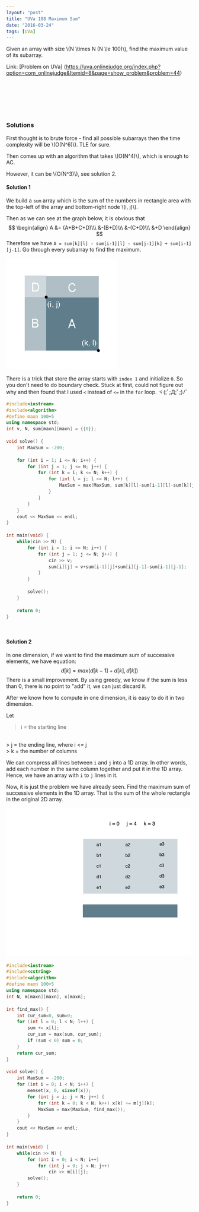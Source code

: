 ```yaml
---
layout: "post"
title: "UVa 108 Maximum Sum"
date: "2016-03-24"
tags: [UVa]
---
```


Given an array with size \\(N \times N (N \le 100)\\), find the maximum value of its subarray.


Link: [Problem on UVa] (https://uva.onlinejudge.org/index.php?option=com_onlinejudge&Itemid=8&page=show_problem&problem=44)

<br>
<br>
<br>
<br>
<br>

### Solutions
First thought is to brute force - find all possible subarrays then the time complexity will be \\(O(N^6)\\). TLE for sure.


Then comes up with an algorithm that takes \\(O(N^4)\\), which is enough to AC.


However, it can be \\(O(N^3)\\), see solution 2.


#### Solution 1
We build a `sum` array which is the sum of the numbers in rectangle area with  the top-left of the array and bottom-right node \\(i, j)\\).


Then as we can see at the graph below, it is obvious that
$$
\begin{align}
A &= (A+B+C+D)\\\ &-(B+D)\\\ &-(C+D)\\\ &+D
\end{align}
$$
Therefore we have `A = sum[k][l] - sum[i-1][l] - sum[j-1][k] + sum[i-1][j-1]`. Go through every subarray to find the maximum.

![max_sum](/img/post/maximum_sum.png)

There is a trick that store the array starts with `index 1` and initialize `0`. So you don't need to do boundary check.  Stuck at first, could not figure out why and then found that I used `<` instead of `<=` in the `for` loop. ヾ(;ﾟ;Д;ﾟ;)ﾉﾞ


```cpp
#include<iostream>
#include<algorithm>
#define maxn 100+5
using namespace std;
int v, N, sum[maxn][maxn] = {{0}};

void solve() {
	int MaxSum = -200;

	for (int i = 1; i <= N; i++) {
		for (int j = 1; j <= N; j++) {
			for (int k = i; k <= N; k++) {
				for (int l = j; l <= N; l++) {
					MaxSum = max(MaxSum, sum[k][l]-sum[i-1][l]-sum[k][j-1]+sum[i-1][j-1]);
				}
			}
		}
	}
	cout << MaxSum << endl;
}

int main(void) {
	while(cin >> N) {
		for (int i = 1; i <= N; i++) {
			for (int j = 1; j <= N; j++) {
				cin >> v;
				sum[i][j] = v+sum[i-1][j]+sum[i][j-1]-sum[i-1][j-1];
			}
		}

		solve();
	}

	return 0;
}
```

<br>

#### Solution 2
In one dimension, if we want to find the maximum sum of successive elements, we have equation:
$$ d[k] = max(d[k-1]+d[k], d[k])$$
There is a small improvement. By using greedy, we know if the sum is less than 0, there is no point to "add" it, we can just discard it.


After we know how to compute in one dimension, it is easy to do it in two dimension.


Let
> i = the starting line
<br>
> j = the ending line, where i <= j
<br>
> k = the number of columns

We can compress all lines between `i` and `j` into a 1D array. In other words, add each number in the same column together and put it in the 1D array. Hence, we have an array with `i` to `j` lines in it.

Now, it is just the problem we have already seen. Find the maximum sum of successive elements in the 1D array. That is the sum of the whole rectangle in the original 2D array.

![max_sum_2d](/img/post/max_sum_2D.gif)


```cpp
#include<iostream>
#include<cstring>
#include<algorithm>
#define maxn 100+5
using namespace std;
int N, m[maxn][maxn], x[maxn];

int find_max() {
	int cur_sum=0, sum=0;
	for (int l = 0; l < N; l++) {
		sum += x[l];
		cur_sum = max(sum, cur_sum);
		if (sum < 0) sum = 0;
	}
	return cur_sum;
}

void solve() {
	int MaxSum = -200;
	for (int i = 0; i < N; i++) {
		memset(x, 0, sizeof(x));
		for (int j = i; j < N; j++) {
			for (int k = 0; k < N; k++) x[k] += m[j][k];
			MaxSum = max(MaxSum, find_max());
		}
	}
	cout << MaxSum << endl;
}

int main(void) {
	while(cin >> N) {
		for (int i = 0; i < N; i++)
			for (int j = 0; j < N; j++)
				cin >> m[i][j];
		solve();
	}

	return 0;
}
```
